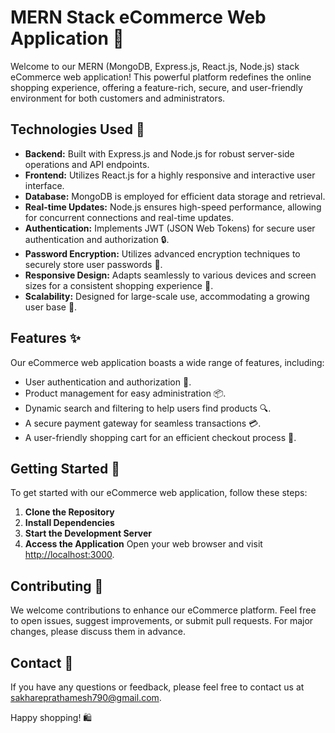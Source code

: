# MERN Stack eCommerce Web Application 🛒

Welcome to our MERN (MongoDB, Express.js, React.js, Node.js) stack eCommerce web application! This powerful platform redefines the online shopping experience, offering a feature-rich, secure, and user-friendly environment for both customers and administrators.

## Technologies Used 🚀

- **Backend:** Built with Express.js and Node.js for robust server-side operations and API endpoints.
- **Frontend:** Utilizes React.js for a highly responsive and interactive user interface.
- **Database:** MongoDB is employed for efficient data storage and retrieval.
- **Real-time Updates:** Node.js ensures high-speed performance, allowing for concurrent connections and real-time updates.
- **Authentication:** Implements JWT (JSON Web Tokens) for secure user authentication and authorization 🔒.
- **Password Encryption:** Utilizes advanced encryption techniques to securely store user passwords 🔐.
- **Responsive Design:** Adapts seamlessly to various devices and screen sizes for a consistent shopping experience 📱.
- **Scalability:** Designed for large-scale use, accommodating a growing user base 🚀.

## Features ✨

Our eCommerce web application boasts a wide range of features, including:

- User authentication and authorization 🔑.
- Product management for easy administration 📦.
- Dynamic search and filtering to help users find products 🔍.
- A secure payment gateway for seamless transactions 💳.
- A user-friendly shopping cart for an efficient checkout process 🛒.

## Getting Started 🚀

To get started with our eCommerce web application, follow these steps:

1. **Clone the Repository**
2. **Install Dependencies**
4. **Start the Development Server**
5. **Access the Application**
Open your web browser and visit [http://localhost:3000](http://localhost:3000).

## Contributing 🤝

We welcome contributions to enhance our eCommerce platform. Feel free to open issues, suggest improvements, or submit pull requests. For major changes, please discuss them in advance.

## Contact 📧

If you have any questions or feedback, please feel free to contact us at [sakhareprathamesh790@gmail.com](mailto:sakhareprathamesh790@gmail.com).

Happy shopping! 🛍️

